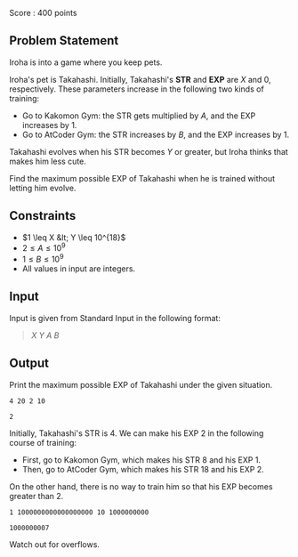 Score : $400$ points

## Problem Statement

Iroha is into a game where you keep pets.

Iroha's pet is Takahashi. Initially, Takahashi's **STR** and **EXP** are $X$ and $0$, respectively.
These parameters increase in the following two kinds of training:

- Go to Kakomon Gym: the STR gets multiplied by $A$, and the EXP increases by $1$.
- Go to AtCoder Gym: the STR increases by $B$, and the EXP increases by $1$.

Takahashi evolves when his STR becomes $Y$ or greater, but Iroha thinks that makes him less cute.

Find the maximum possible EXP of Takahashi when he is trained without letting him evolve.

## Constraints

- $1 \leq X &lt; Y \leq 10^{18}$
- $2 \leq A \leq 10^9$
- $1 \leq B \leq 10^9$
- All values in input are integers.

## Input

Input is given from Standard Input in the following format:

> $X$ $Y$ $A$ $B$

## Output

Print the maximum possible EXP of Takahashi under the given situation.

```input1
4 20 2 10
```

```output1
2
```

Initially, Takahashi's STR is $4$. We can make his EXP $2$ in the following course of training:

- First, go to Kakomon Gym, which makes his STR $8$ and his EXP $1$.
- Then, go to AtCoder Gym, which makes his STR $18$ and his EXP $2$.

On the other hand, there is no way to train him so that his EXP becomes greater than $2$.

```input2
1 1000000000000000000 10 1000000000
```

```output2
1000000007
```

Watch out for overflows.